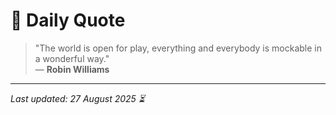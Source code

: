 # 📜 Daily Quote

> "The world is open for play, everything and everybody is mockable in a wonderful way."  
> — **Robin Williams**

---

_Last updated: 27 August 2025 ⏳_
